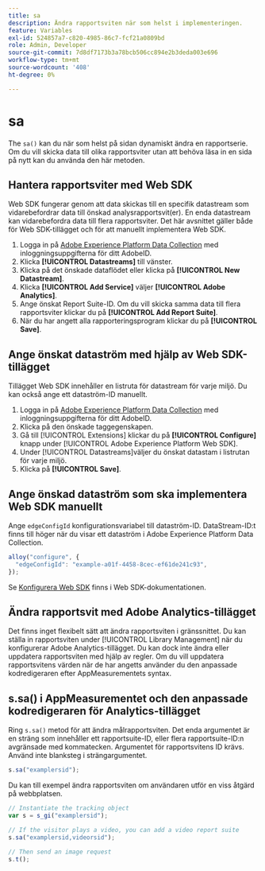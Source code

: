 ```yaml
---
title: sa
description: Ändra rapportsviten när som helst i implementeringen.
feature: Variables
exl-id: 524857a7-c820-4985-86c7-fcf21a0809bd
role: Admin, Developer
source-git-commit: 7d8df7173b3a78bcb506cc894e2b3deda003e696
workflow-type: tm+mt
source-wordcount: '408'
ht-degree: 0%

---
```


# sa

The `sa()` kan du när som helst på sidan dynamiskt ändra en rapportserie. Om du vill skicka data till olika rapportsviter utan att behöva läsa in en sida på nytt kan du använda den här metoden.

## Hantera rapportsviter med Web SDK

Web SDK fungerar genom att data skickas till en specifik datastream som vidarebefordrar data till önskad analysrapportsvit(er). En enda datastream kan vidarebefordra data till flera rapportsviter. Det här avsnittet gäller både för Web SDK-tillägget och för att manuellt implementera Web SDK.

1. Logga in på [Adobe Experience Platform Data Collection](https://experience.adobe.com/data-collection) med inloggningsuppgifterna för ditt AdobeID.
1. Klicka **[!UICONTROL Datastreams]** till vänster.
1. Klicka på det önskade dataflödet eller klicka på **[!UICONTROL New Datastream]**.
1. Klicka **[!UICONTROL Add Service]** väljer **[!UICONTROL Adobe Analytics]**.
1. Ange önskat Report Suite-ID. Om du vill skicka samma data till flera rapportsviter klickar du på **[!UICONTROL Add Report Suite]**.
1. När du har angett alla rapporteringsprogram klickar du på **[!UICONTROL Save]**.

## Ange önskat dataström med hjälp av Web SDK-tillägget

Tillägget Web SDK innehåller en listruta för datastream för varje miljö. Du kan också ange ett dataström-ID manuellt.

1. Logga in på [Adobe Experience Platform Data Collection](https://experience.adobe.com/data-collection) med inloggningsuppgifterna för ditt AdobeID.
1. Klicka på den önskade taggegenskapen.
1. Gå till [!UICONTROL Extensions] klickar du på **[!UICONTROL Configure]** knapp under [!UICONTROL Adobe Experience Platform Web SDK].
1. Under [!UICONTROL Datastreams]väljer du önskat datastam i listrutan för varje miljö.
1. Klicka på **[!UICONTROL Save]**.

## Ange önskad dataström som ska implementera Web SDK manuellt

Ange `edgeConfigId` konfigurationsvariabel till dataström-ID. DataStream-ID:t finns till höger när du visar ett dataström i Adobe Experience Platform Data Collection.

```js
alloy("configure", {
  "edgeConfigId": "example-a01f-4458-8cec-ef61de241c93",
});
```

Se [Konfigurera Web SDK](https://experienceleague.adobe.com/docs/experience-platform/edge/fundamentals/configuring-the-sdk.html) finns i Web SDK-dokumentationen.

## Ändra rapportsvit med Adobe Analytics-tillägget

Det finns inget flexibelt sätt att ändra rapportsviten i gränssnittet. Du kan ställa in rapportsviten under [!UICONTROL Library Management] när du konfigurerar Adobe Analytics-tillägget. Du kan dock inte ändra eller uppdatera rapportsviten med hjälp av regler. Om du vill uppdatera rapportsvitens värden när de har angetts använder du den anpassade kodredigeraren efter AppMeasurementets syntax.

## s.sa() i AppMeasurementet och den anpassade kodredigeraren för Analytics-tillägget

Ring `s.sa()` metod för att ändra målrapportsviten. Det enda argumentet är en sträng som innehåller ett rapportsuite-ID, eller flera rapportsuite-ID:n avgränsade med kommatecken. Argumentet för rapportsvitens ID krävs. Använd inte blanksteg i strängargumentet.

```js
s.sa("examplersid");
```

Du kan till exempel ändra rapportsviten om användaren utför en viss åtgärd på webbplatsen.

```js
// Instantiate the tracking object
var s = s_gi("examplersid");

// If the visitor plays a video, you can add a video report suite
s.sa("examplersid,videorsid");

// Then send an image request
s.t();
```
